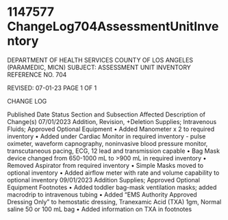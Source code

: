# 1147577 ChangeLog704AssessmentUnitInventory

DEPARTMENT OF HEALTH SERVICES 
COUNTY OF LOS ANGELES 
 (PARAMEDIC, MICN) 
SUBJECT: ASSESSMENT UNIT INVENTORY REFERENCE NO. 704 
  
 
 
REVISED: 07-01-23 PAGE 1 OF 1  
 
CHANGE LOG 
 
Published 
Date 
Status Section and 
Subsection Affected 
Description of Change(s) 
07/01/2023 Addition, 
Revision, 
+Deletion 
Supplies; Intravenous 
Fluids; Approved 
Optional Equipment 
• Added Manometer x 2 to required 
inventory 
• Added under Cardiac Monitor in 
required inventory - pulse oximeter, 
waveform capnography, 
noninvasive blood pressure 
monitor, transcutaneous pacing, 
ECG, 12 lead and transmission 
capable 
• Bag Mask device changed from 
650-1000 mL to >900 mL in 
required inventory 
• Removed Aspirator from required 
inventory 
• Simple Masks moved to optional 
inventory 
• Added airflow meter with rate and 
volume capability to optional 
inventory 
09/01/2023 Addition Supplies; 
Approved Optional 
Equipment 
Footnotes 
• Added toddler bag-mask ventilation 
masks; added macrodrip to 
intravenous tubing 
• Added “EMS Authority Approved 
Dressing Only” to hemostatic 
dressing, Tranexamic Acid (TXA) 
1gm, Normal saline 50 or 100 mL 
bag 
• Added information on TXA in 
footnotes
